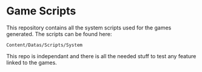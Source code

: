 # Game Scripts

This repository contains all the system scripts used for the games generated. The scripts can be found here:
    
    Content/Datas/Scripts/System
    
This repo is independant and there is all the needed stuff to test any feature linked to the games.

